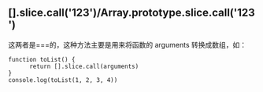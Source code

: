 ## [].slice.call('123')/Array.prototype.slice.call('123')

这两者是===的，这种方法主要是用来将函数的 arguments 转换成数组，如：

```
function toList() {
      return [].slice.call(arguments)
}
console.log(toList(1, 2, 3, 4))

```
